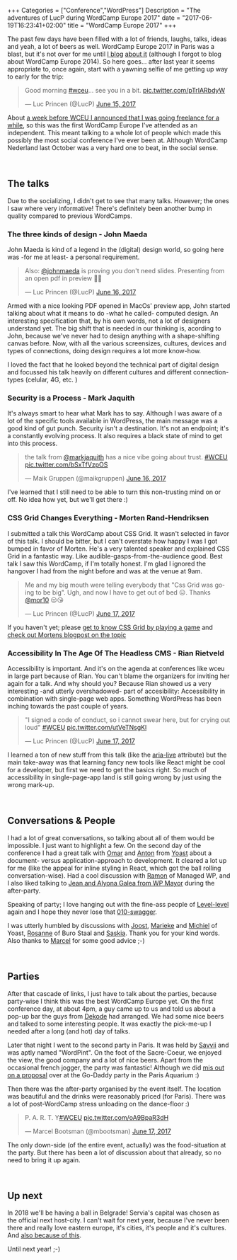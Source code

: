 +++
Categories = ["Conference","WordPress"]
Description = "The adventures of LucP during WordCamp Europe 2017"
date = "2017-06-19T16:23:41+02:00"
title = "WordCamp Europe 2017"
+++

The past few days have been filled with a lot of friends, laughs, talks, ideas and yeah, a lot of beers as well. WordCamp Europe 2017 in Paris was a blast, but it's not over for me until [I blog](https://www.chefduweb.nl/2013/10/wordcamp-europe-2013/) [about it](https://www.chefduweb.nl/2016/07/wordcamp-europe-2016/) (although I forgot to blog about WordCamp Europe 2014). So here goes... after last year it seems appropriate to, once again, start with a yawning selfie of me getting up way to early for the trip:

<blockquote class="twitter-tweet" data-lang="en"><p lang="en" dir="ltr">Good morning <a href="https://twitter.com/hashtag/wceu?src=hash">#wceu</a>... see you in a bit. <a href="https://t.co/pTrIARbdyW">pic.twitter.com/pTrIARbdyW</a></p>&mdash; Luc Princen (@LucP) <a href="https://twitter.com/LucP/status/875200850150514690">June 15, 2017</a></blockquote>

About [a week before WCEU I announced that I was going freelance for a while](/time-for-something-new/), so this was the first WordCamp Europe I've attended as an independent. This meant talking to a whole lot of people which made this possibly the most social conference I've ever been at. Although WordCamp Nederland last October was a very hard one to beat, in the social sense.

<br/>

## The talks

Due to the socializing, I didn't get to see that many talks. However; the ones I saw where very informative! There's definitely been another bump in quality compared to previous WordCamps.

### The three kinds of design - John Maeda
John Maeda is kind of a legend in the (digital) design world, so going here was -for me at least- a personal requirement. 

<blockquote class="twitter-tweet" data-lang="en"><p lang="en" dir="ltr">Also: <a href="https://twitter.com/johnmaeda">@johnmaeda</a> is proving you don&#39;t need slides. Presenting from an open pdf in preview 😬🍾</p>&mdash; Luc Princen (@LucP) <a href="https://twitter.com/LucP/status/875646728518512644">June 16, 2017</a></blockquote>

Armed with a nice looking PDF opened in MacOs' preview app, John started talking about what it means to do -what he called- computed design. An interesting specification that, by his own words, not a lot of designers understand yet. The big shift that is needed in our thinking is, acording to John, because we've never had to design anything with a shape-shifting canvas before. Now, with all the various screensizes, cultures, devices and types of connections, doing design requires a lot more know-how. 

I loved the fact that he looked beyond the technical part of digital design and focussed his talk heavily on different cultures and different connection-types (celular, 4G, etc. )


### Security is a Process - Mark Jaquith
It's always smart to hear what Mark has to say. Although I was aware of a lot of the specific tools available in WordPress, the main message was a good kind of gut punch. Security isn't a destination. It's not an endpoint; it's a constantly evolving process. It also requires a black state of mind to get into this process.

<blockquote class="twitter-tweet" data-lang="en"><p lang="en" dir="ltr">the talk from <a href="https://twitter.com/markjaquith">@markjaquith</a> has a nice vibe going about trust. <a href="https://twitter.com/hashtag/WCEU?src=hash">#WCEU</a> <a href="https://t.co/bSxTfVzpOS">pic.twitter.com/bSxTfVzpOS</a></p>&mdash; Maik Gruppen (@maikgruppen) <a href="https://twitter.com/maikgruppen/status/875661200469745664">June 16, 2017</a></blockquote>

I've learned that I still need to be able to turn this non-trusting mind on or off. No idea how yet, but we'll get there :)


### CSS Grid Changes Everything - Morten Rand-Hendriksen
I submitted a talk this WordCamp about CSS Grid. It wasn't selected in favor of this talk. I should be bitter, but I can't overstate how happy I was I got bumped in favor of Morten. He's a very talented speaker and explained CSS Grid in a fantastic way. Like audible-gasps-from-the-audience good. Best talk I saw this WordCamp, if I'm totally honest. I'm glad I ignored the hangover I had from the night before and was at the venue at 9am.

<blockquote class="twitter-tweet" data-lang="en"><p lang="en" dir="ltr">Me and my big mouth were telling everybody that &quot;Css Grid was going to be big&quot;. Ugh, and now I have to get out of bed 😑. Thanks <a href="https://twitter.com/mor10">@mor10</a> 😒😘</p>&mdash; Luc Princen (@LucP) <a href="https://twitter.com/LucP/status/875952243580825600">June 17, 2017</a></blockquote>


If you haven't yet; please [get to know CSS Grid by playing a game](http://cssgridgarden.com) and [check out Mortens blogpost on the topic](https://mor10.com/wceu2017-css-grid-changes-everything-web-layouts/)


### Accessibility In The Age Of The Headless CMS - Rian Rietveld
Accessibility is important. And it's on the agenda at conferences like wceu in large part because of Rian. You can't blame the organizers for inviting her again for a talk. And why should you? Because Rian showed us a very interesting -and utterly overshadowed- part of accesibility: Accessibility in combination with single-page web apps. Something WordPress has been inching towards the past couple of years. 

<blockquote class="twitter-tweet" data-lang="en"><p lang="en" dir="ltr">&quot;I signed a code of conduct, so i cannot swear here, but for crying out loud&quot; <a href="https://twitter.com/hashtag/WCEU?src=hash">#WCEU</a> <a href="https://t.co/utVeTNsgKl">pic.twitter.com/utVeTNsgKl</a></p>&mdash; Luc Princen (@LucP) <a href="https://twitter.com/LucP/status/876004930137583616">June 17, 2017</a></blockquote>

I learned a ton of new stuff from this talk (like the [aria-live](https://developer.mozilla.org/en-US/docs/Web/Accessibility/ARIA/ARIA_Live_Regions) attribute) but the main take-away was that learning fancy new tools like React might be cool for a developer, but first we need to get the basics right. So much of accessibility in single-page-app land is still going wrong by just using the wrong mark-up.

<br/>

## Conversations & People

I had a lot of great conversations, so talking about all of them would be impossible. I just want to highlight a few. On the second day of the conference I had a great talk with [Omar](https://twitter.com/OmarReiss) and [Anton](https://twitter.com/atimmer10) from [Yoast](https://yoast.com) about a document- versus application-approach to development. It cleared a lot up for me (like the appeal for inline styling in React, which got the ball rolling conversation-wise). Had a cool discussion with [Ramon](https://twitter.com/ramonfincken) of Managed WP, and I also liked talking to [Jean and Alyona Galea from WP Mayor](https://www.wpmayor.com/) during the after-party.

Speaking of party; I love hanging out with the fine-ass people of [Level-level](https://level-level.com/) again and I hope they never lose that [010-swagger](https://www.youtube.com/watch?v=Fu297WeLMKc). 

I was utterly humbled by discussions with [Joost](https://twitter.com/jdevalk), [Marieke](https://twitter.com/MariekeRakt) and [Michiel](https://twitter.com/michielheijmans) of Yoast, [Rosanne](https://twitter.com/BuroStaal) of Buro Staal and [Saskia](https://twitter.com/saskiageleedts). Thank you for your kind words. Also thanks to [Marcel](https://twitter.com/mbootsman) for some good advice ;-)

<br/>

## Parties

After that cascade of links, I just have to talk about the parties, because party-wise I think this was the best WordCamp Europe yet. On the first conference day, at about 4pm, a guy came up to us and told us about a pop-up bar the guys from [Dekode](https://dekode.no/) had arranged. We had some nice beers and talked to some interesting people. It was exactly the pick-me-up I needed after a long (and hot) day of talks.

Later that night I went to the second party in Paris. It was held by [Savvii](https://www.savvii.nl/) and was aptly named "WordPint". On the foot of the Sacre-Coeur, we enjoyed the view, the good company and a lot of nice beers. Apart from the occasional french jogger, the party was fantastic! Although we did [mis out on a proposal](https://twitter.com/michielheijmans/status/875785068480004097) over at the Go-Daddy party in the Paris Aquarium :)

Then there was the after-party organised by the event itself. The location was beautiful and the drinks were reasonably priced (for Paris). There was a lot of post-WordCamp stress unloading on the dance-floor :)

<blockquote class="twitter-tweet" data-lang="en"><p lang="en" dir="ltr">P. A. R. T. Y<a href="https://twitter.com/hashtag/WCEU?src=hash">#WCEU</a> <a href="https://t.co/oA9BpaR3dH">pic.twitter.com/oA9BpaR3dH</a></p>&mdash; Marcel Bootsman (@mbootsman) <a href="https://twitter.com/mbootsman/status/876198592461123586">June 17, 2017</a></blockquote>

The only down-side (of the entire event, actually) was the food-situation at the party. But there has been a lot of discussion about that already, so no need to bring it up again.

<br/>

## Up next

In 2018 we'll be having a ball in Belgrade! Servia's capital was chosen as the official next host-city. I can't wait for next year, because I've never been there and really love eastern europe, it's cities, it's people and it's cultures. And [also because of this](https://twitter.com/Mamaduka/status/876708216146726913).

Until next year! ;-)


<script async src="//platform.twitter.com/widgets.js" charset="utf-8"></script>
